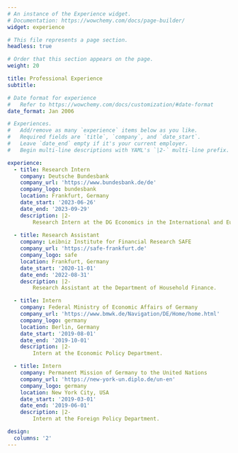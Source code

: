 ```yaml
---
# An instance of the Experience widget.
# Documentation: https://wowchemy.com/docs/page-builder/
widget: experience

# This file represents a page section.
headless: true

# Order that this section appears on the page.
weight: 20

title: Professional Experience
subtitle:

# Date format for experience
#   Refer to https://wowchemy.com/docs/customization/#date-format
date_format: Jan 2006

# Experiences.
#   Add/remove as many `experience` items below as you like.
#   Required fields are `title`, `company`, and `date_start`.
#   Leave `date_end` empty if it's your current employer.
#   Begin multi-line descriptions with YAML's `|2-` multi-line prefix.

experience:
  - title: Research Intern
    company: Deutsche Bundesbank
    company_url: 'https://www.bundesbank.de/de'
    company_logo: bundesbank
    location: Frankfurt, Germany
    date_start: '2023-06-26'
    date_end: '2023-09-29'
    description: |2-
        Research Intern at the DG Economics in the International and Euro-Area Macroeconomic Analysis Division.
        
  - title: Research Assistant
    company: Leibniz Institute for Financial Research SAFE
    company_url: 'https://safe-frankfurt.de'
    company_logo: safe
    location: Frankfurt, Germany
    date_start: '2020-11-01'
    date_end: '2022-08-31'
    description: |2-
        Research Assistant at the Department of Household Finance.

  - title: Intern
    company: Federal Ministry of Economic Affairs of Germany
    company_url: 'https://www.bmwk.de/Navigation/DE/Home/home.html'
    company_logo: germany
    location: Berlin, Germany
    date_start: '2019-08-01'
    date_end: '2019-10-01'
    description: |2-
        Intern at the Economic Policy Department.

  - title: Intern
    company: Permanent Mission of Germany to the United Nations
    company_url: 'https://new-york-un.diplo.de/un-en'
    company_logo: germany
    location: New York City, USA
    date_start: '2019-03-01'
    date_end: '2019-06-01'
    description: |2-
        Intern at the Foreign Policy Department.

design:
  columns: '2'
---
```

